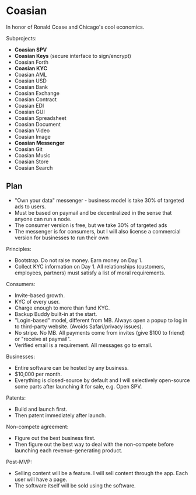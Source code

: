 # Coasian

In honor of Ronald Coase and Chicago's cool economics.

Subprojects:

- **Coasian SPV**
- **Coasian Keys** (secure interface to sign/encrypt)
- Coasian Forth
- **Coasian KYC**
- Coasian AML
- Coasian USD
- Coasian Bank
- Coasian Exchange
- Coasian Contract
- Coasian EDI
- Coasian GUI
- Coasian Spreadsheet
- Coasian Document
- Coasian Video
- Coasian Image
- **Coasian Messenger**
- Coasian Git
- Coasian Music
- Coasian Store
- Coasian Search

## Plan

- "Own your data" messenger - business model is take 30% of targeted ads to
  users.
- Must be based on paymail and be decentralized in the sense that anyone can run a node.
- The consumer version is free, but we take 30% of targeted ads
- The messenger is for consumers, but I will also license a commercial version
  for businesses to run their own

Principles:

- Bootstrap. Do not raise money. Earn money on Day 1.
- Collect KYC information on Day 1. All relationships (customers, employees,
  partners) must satisfy a list of moral requirements.

Consumers:

- Invite-based growth.
- KYC of every user.
- Charge enough to more than fund KYC.
- Backup Buddy built-in at the start.
- "Login-based" model, different from MB. Always open a popup to log in to
  third-party website. (Avoids Safari/privacy issues).
- No stripe. No MB. All payments come from invites (give $100 to friend) or
  "receive at paymail".
- Verified email is a requirement. All messages go to email.

Businesses:

- Entire software can be hosted by any business.
- $10,000 per month.
- Everything is closed-source by default and I will selectively open-source some
  parts after launching it for sale, e.g. Open SPV.

Patents:

- Build and launch first.
- Then patent immediately after launch.

Non-compete agreement:

- Figure out the best business first.
- Then figure out the best way to deal with the non-compete before launching
  each revenue-generating product.

Post-MVP:

- Selling content will be a feature. I will sell content through the app. Each
  user will have a page.
- The software itself will be sold using the software.
